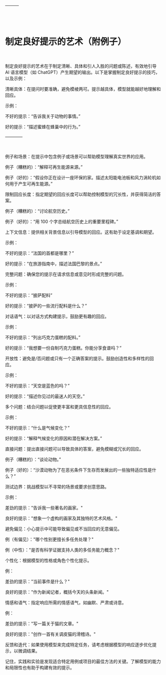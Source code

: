 | ![图片](img/chapter_title_corner_decoration_left.png) |  | ![图片](img/chapter_title_corner_decoration_right.png) |
| --- | --- | --- |

![图片](img/chapter_title_above.png)

# 制定良好提示的艺术（附例子）

![图片](img/chapter_title_below.png)

制定良好提示的艺术在于制定清晰、具体和引人入胜的问题或陈述，有效地引导 AI 语言模型（如 ChatGPT）产生期望的输出。以下是掌握制定良好提示的技巧，以及示例：

清晰具体：在提问时要准确，避免模棱两可。提示越具体，模型就能越好地理解和回应。

示例：

不好的提示：“告诉我关于动物的事情。”

好的提示：“描述蜜蜂在蜂巢中的行为。”

––––––––

![图片](img/scene_break.png)

例子和场景：在提示中包含例子或场景可以帮助模型理解真实世界的应用。

例子（糟糕的）：“解释可再生能源来源。”

例子（好的）：“假设你正在设计一座环保的家。描述太阳能电池板和风力涡轮机如何用于产生可再生能源。”

限制回应长度：指定期望的回应长度可以帮助控制模型的冗长性，并获得简洁的答案。

例子（糟糕的）：“讨论航空历史。”

例子（好的）：“用 100 个字总结航空历史上的重要里程碑。”

上下文信息：提供相关背景信息以引导模型的回应。这有助于设定基调和期望。

示例：

不好的提示：“法国的首都是哪里？”

好的提示：“在旅游指南中，描述法国巴黎的景点。”

完整问题：确保您的提示在请求信息或意见时形成完整的问题。

示例：

不好的提示：“披萨配料”

好的提示：“披萨的一些流行配料是什么？”

对话语气：以对话方式构建提示，鼓励更有趣的回应。

示例：

不好的提示：“列出巧克力蛋糕的配料。”

好的提示：“我想要一份自制巧克力蛋糕。你能分享食谱吗？”

开放性：避免是/否问题或只有一个正确答案的提示。鼓励创造性和多样性的回应。

示例：

不好的提示：“天空是蓝色的吗？”

好的提示：“描述你见过的最迷人的天空。”

多个问题：结合问题以促使更丰富和更具信息性的回应。

示例：

不好的提示：“什么是气候变化？”

好的提示：“解释气候变化的原因和潜在解决方案。”

直接问题：提出直接问题可以导致具体的答案，避免模糊或冗长的回应。

例子（糟糕的）：“谈论动物。”

例子（好的）：“沙漠动物为了在恶劣条件下生存而发展出的一些独特适应性是什么？”

测试边界：挑战模型以不寻常的场景或要求创意思路。

示例：

差劲的提示："告诉我一些著名的画家。"

良好的提示："想象一个虚构的画家及其独特的艺术风格。"

避免偏见：小心提示中可能导致偏见或不当回应的无意偏见。

例（有偏见）："哪个性别更擅长多任务处理？"

例（中性）："是否有科学证据支持人类的多任务能力概念？"

个性化：根据模型的性格或角色个性化提示。

例：

差劲的提示："当前事件是什么？"

良好的提示："作为新闻记者，概括今天的头条新闻。"

情感和语气：指定响应所需的情感语气，如幽默、严肃或诗意。

例：

差劲的提示："写一篇关于猫的文章。"

良好的提示："创作一首有关调皮猫的滑稽诗。"

反馈和迭代：如果使用模型来完成特定任务，请考虑根据模型的响应逐步优化提示，以微调结果。

记住，实践和实验是发现适合特定用例或项目的最佳方法的关键。了解模型的能力和局限性也有助于构建有效的提示。
